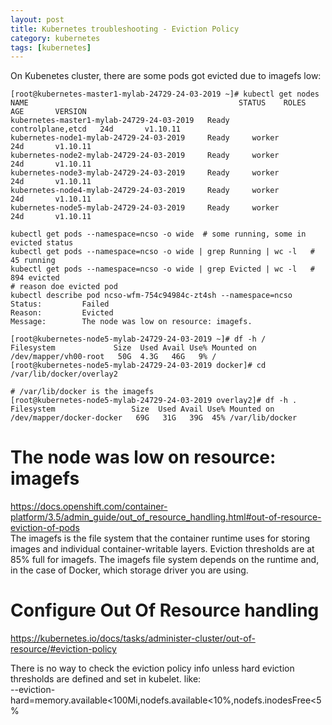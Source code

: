 ```yaml
---
layout: post
title: Kubernetes troubleshooting - Eviction Policy
category: kubernetes
tags: [kubernetes]
---
```


On Kubenetes cluster, there are some pods got evicted due to imagefs low:  
```
[root@kubernetes-master1-mylab-24729-24-03-2019 ~]# kubectl get nodes
NAME                                               STATUS    ROLES               AGE       VERSION
kubernetes-master1-mylab-24729-24-03-2019   Ready     controlplane,etcd   24d       v1.10.11
kubernetes-node1-mylab-24729-24-03-2019     Ready     worker              24d       v1.10.11
kubernetes-node2-mylab-24729-24-03-2019     Ready     worker              24d       v1.10.11
kubernetes-node3-mylab-24729-24-03-2019     Ready     worker              24d       v1.10.11
kubernetes-node4-mylab-24729-24-03-2019     Ready     worker              24d       v1.10.11
kubernetes-node5-mylab-24729-24-03-2019     Ready     worker              24d       v1.10.11

kubectl get pods --namespace=ncso -o wide  # some running, some in evicted status 
kubectl get pods --namespace=ncso -o wide | grep Running | wc -l   # 45 running 
kubectl get pods --namespace=ncso -o wide | grep Evicted | wc -l   # 894 evicted 
# reason doe evicted pod 
kubectl describe pod ncso-wfm-754c94984c-zt4sh --namespace=ncso
Status:         Failed
Reason:         Evicted
Message:        The node was low on resource: imagefs.
 
[root@kubernetes-node5-mylab-24729-24-03-2019 ~]# df -h /
Filesystem             Size  Used Avail Use% Mounted on
/dev/mapper/vh00-root   50G  4.3G   46G   9% /
[root@kubernetes-node5-mylab-24729-24-03-2019 docker]# cd /var/lib/docker/overlay2

# /var/lib/docker is the imagefs 
[root@kubernetes-node5-mylab-24729-24-03-2019 overlay2]# df -h .
Filesystem                 Size  Used Avail Use% Mounted on
/dev/mapper/docker-docker   69G   31G   39G  45% /var/lib/docker

```
 
# The node was low on resource: imagefs   
https://docs.openshift.com/container-platform/3.5/admin_guide/out_of_resource_handling.html#out-of-resource-eviction-of-pods   
The imagefs is the file system that the container runtime uses for storing images and individual container-writable layers. Eviction thresholds are at 85% full for imagefs. The imagefs file system depends on the runtime and, in the case of Docker, which storage driver you are using.  
# Configure Out Of Resource handling    
https://kubernetes.io/docs/tasks/administer-cluster/out-of-resource/#eviction-policy   

There is no way to check the eviction policy info unless hard eviction thresholds are defined and set in kubelet. like:    
--eviction-hard=memory.available<100Mi,nodefs.available<10%,nodefs.inodesFree<5%    




















  

